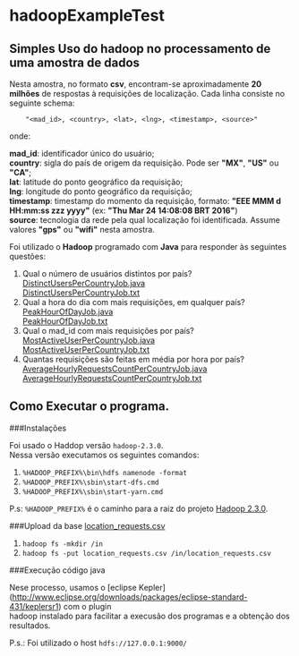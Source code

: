 # hadoopExampleTest

## Simples Uso do hadoop no processamento de uma amostra de dados

Nesta amostra, no formato **csv**, encontram-se aproximadamente **20 milhões** de respostas à requisições de localização. Cada linha consiste no
seguinte schema:

        "<mad_id>, <country>, <lat>, <lng>, <timestamp>, <source>"

onde:

**mad_id**: identificador único do usuário;<br/>
**country**: sigla do país de origem da requisição. Pode ser **"MX"**, **"US"** ou **"CA"**;<br/>
**lat**: latitude do ponto geográfico da requisição;<br/>
**lng**: longitude do ponto geográfico da requisição;<br/>
**timestamp**: timestamp do momento da requisição, formato:  **"EEE MMM d HH:mm:ss zzz yyyy"** (ex: **"Thu Mar 24 14:08:08
BRT 2016"**)<br/>
**source**: tecnologia da rede pela qual localização foi identificada. Assume valores **"gps"** ou **"wifi"** nesta amostra.<br/>

Foi utilizado o **Hadoop** programado com **Java** para responder às seguintes questões:

1. Qual o número de usuários distintos por país? <br/>
  [DistinctUsersPerCountryJob.java](https://github.com/alvarojoao/hadoopExampleTest/blob/master/src/DistinctUsersPerCountryJob.java)<br/>
  [DistinctUsersPerCountryJob.txt](https://github.com/alvarojoao/hadoopExampleTest/blob/master/src/results/DistinctUsersPerCountryJob.txt)<br/>
2. Qual a hora do dia com mais requisições, em qualquer país?<br/>
  [PeakHourOfDayJob.java](https://github.com/alvarojoao/hadoopExampleTest/blob/master/src/PeakHourOfDayJob.java)<br/>
  [PeakHourOfDayJob.txt](https://github.com/alvarojoao/hadoopExampleTest/blob/master/src/results/PeakHourOfDayJob.txt)<br/>
3. Qual o mad_id com mais requisições por país? <br/>
  [MostActiveUserPerCountryJob.java](https://github.com/alvarojoao/hadoopExampleTest/blob/master/src/MostActiveUserPerCountry.java)<br/>
  [MostActiveUserPerCountryJob.txt](https://github.com/alvarojoao/hadoopExampleTest/blob/master/src/results/MostActiveUserPerCountry.txt)<br/>
4. Quantas requisições são feitas em média por hora por país? <br/>
  [AverageHourlyRequestsCountPerCountryJob.java](https://github.com/alvarojoao/hadoopExampleTest/blob/master/src/AverageHourlyRequestsCountPerCountryJob.java)<br/>
  [AverageHourlyRequestsCountPerCountryJob.txt](https://github.com/alvarojoao/hadoopExampleTest/blob/master/src/results/AverageHourlyRequestsCountPerCountryJob.txt)<br/>


## Como Executar o programa.

###Instalações

Foi usado o Haddop versão `hadoop-2.3.0`. <br/>
Nessa versão executamos os seguintes comandos:

1. `%HADOOP_PREFIX%\bin\hdfs namenode -format` <br/>
2. `%HADOOP_PREFIX%\sbin\start-dfs.cmd` <br/>
3. `%HADOOP_PREFIX%\sbin\start-yarn.cmd` <br/>

P.s: `%HADOOP_PREFIX%` é o caminho para a raiz do projeto [Hadoop 2.3.0](https://wiki.apache.org/hadoop/Hadoop2OnWindows).

###Upload da base [location_requests.csv](https://s3.amazonaws.com/ubee-public/data-samples/location_requests/north_america_sample.gz)

1. `hadoop fs -mkdir /in` <br/>
2. `hadoop fs -put location_requests.csv /in/location_requests.csv` <br/>

###Execução código java

Nese processo, usamos o [eclipse Kepler] (http://www.eclipse.org/downloads/packages/eclipse-standard-431/keplersr1) com o plugin  <br/> hadoop instalado para facilitar a execusão dos programas e a obtenção dos resultados.

P.s.: Foi utilizado o host `hdfs://127.0.0.1:9000/` 
